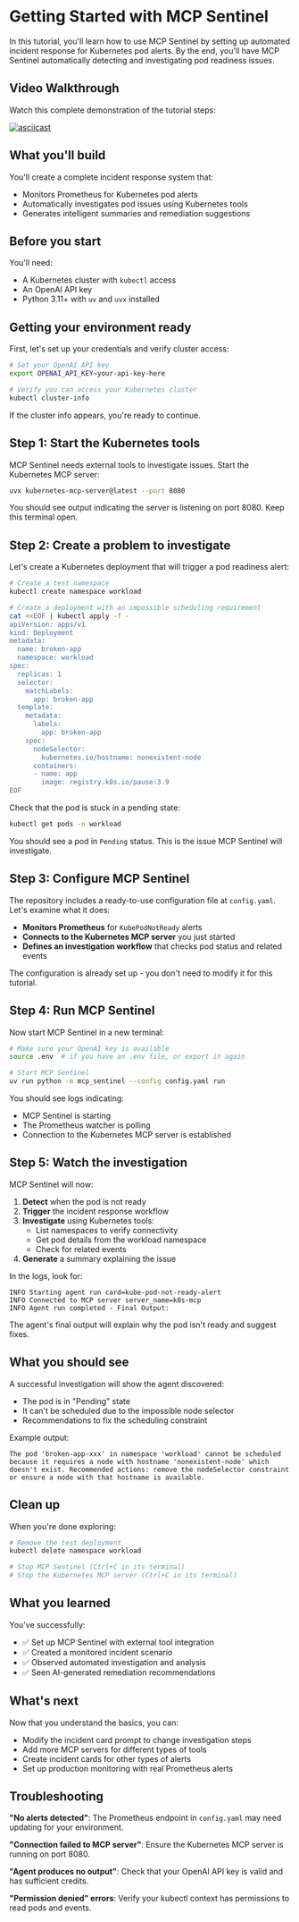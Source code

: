 # Getting Started with MCP Sentinel

In this tutorial, you'll learn how to use MCP Sentinel by setting up automated incident response for Kubernetes pod alerts. By the end, you'll have MCP Sentinel automatically detecting and investigating pod readiness issues.

## Video Walkthrough

Watch this complete demonstration of the tutorial steps:

[![asciicast](https://asciinema.org/a/746726.svg)](https://asciinema.org/a/746726)

## What you'll build

You'll create a complete incident response system that:
- Monitors Prometheus for Kubernetes pod alerts
- Automatically investigates pod issues using Kubernetes tools
- Generates intelligent summaries and remediation suggestions

## Before you start

You'll need:
- A Kubernetes cluster with `kubectl` access
- An OpenAI API key
- Python 3.11+ with `uv` and `uvx` installed

## Getting your environment ready

First, let's set up your credentials and verify cluster access:

```bash
# Set your OpenAI API key
export OPENAI_API_KEY=your-api-key-here

# Verify you can access your Kubernetes cluster
kubectl cluster-info
```

If the cluster info appears, you're ready to continue.

## Step 1: Start the Kubernetes tools

MCP Sentinel needs external tools to investigate issues. Start the Kubernetes MCP server:

```bash
uvx kubernetes-mcp-server@latest --port 8080
```

You should see output indicating the server is listening on port 8080. Keep this terminal open.

## Step 2: Create a problem to investigate

Let's create a Kubernetes deployment that will trigger a pod readiness alert:

```bash
# Create a test namespace
kubectl create namespace workload

# Create a deployment with an impossible scheduling requirement
cat <<EOF | kubectl apply -f -
apiVersion: apps/v1
kind: Deployment
metadata:
  name: broken-app
  namespace: workload
spec:
  replicas: 1
  selector:
    matchLabels:
      app: broken-app
  template:
    metadata:
      labels:
        app: broken-app
    spec:
      nodeSelector:
        kubernetes.io/hostname: nonexistent-node
      containers:
      - name: app
        image: registry.k8s.io/pause:3.9
EOF
```

Check that the pod is stuck in a pending state:

```bash
kubectl get pods -n workload
```

You should see a pod in `Pending` status. This is the issue MCP Sentinel will investigate.

## Step 3: Configure MCP Sentinel

The repository includes a ready-to-use configuration file at `config.yaml`. Let's examine what it does:

- **Monitors Prometheus** for `KubePodNotReady` alerts
- **Connects to the Kubernetes MCP server** you just started
- **Defines an investigation workflow** that checks pod status and related events

The configuration is already set up - you don't need to modify it for this tutorial.

## Step 4: Run MCP Sentinel

Now start MCP Sentinel in a new terminal:

```bash
# Make sure your OpenAI key is available
source .env  # if you have an .env file, or export it again

# Start MCP Sentinel
uv run python -m mcp_sentinel --config config.yaml run
```

You should see logs indicating:
- MCP Sentinel is starting
- The Prometheus watcher is polling
- Connection to the Kubernetes MCP server is established

## Step 5: Watch the investigation

MCP Sentinel will now:

1. **Detect** when the pod is not ready
2. **Trigger** the incident response workflow
3. **Investigate** using Kubernetes tools:
   - List namespaces to verify connectivity
   - Get pod details from the workload namespace
   - Check for related events
4. **Generate** a summary explaining the issue

In the logs, look for:

```
INFO Starting agent run card=kube-pod-not-ready-alert
INFO Connected to MCP server server_name=k8s-mcp
INFO Agent run completed - Final Output:
```

The agent's final output will explain why the pod isn't ready and suggest fixes.

## What you should see

A successful investigation will show the agent discovered:
- The pod is in "Pending" state
- It can't be scheduled due to the impossible node selector
- Recommendations to fix the scheduling constraint

Example output:
```
The pod 'broken-app-xxx' in namespace 'workload' cannot be scheduled
because it requires a node with hostname 'nonexistent-node' which
doesn't exist. Recommended actions: remove the nodeSelector constraint
or ensure a node with that hostname is available.
```

## Clean up

When you're done exploring:

```bash
# Remove the test deployment
kubectl delete namespace workload

# Stop MCP Sentinel (Ctrl+C in its terminal)
# Stop the Kubernetes MCP server (Ctrl+C in its terminal)
```

## What you learned

You've successfully:
- ✅ Set up MCP Sentinel with external tool integration
- ✅ Created a monitored incident scenario
- ✅ Observed automated investigation and analysis
- ✅ Seen AI-generated remediation recommendations

## What's next

Now that you understand the basics, you can:
- Modify the incident card prompt to change investigation steps
- Add more MCP servers for different types of tools
- Create incident cards for other types of alerts
- Set up production monitoring with real Prometheus alerts

## Troubleshooting

**"No alerts detected"**: The Prometheus endpoint in `config.yaml` may need updating for your environment.

**"Connection failed to MCP server"**: Ensure the Kubernetes MCP server is running on port 8080.

**"Agent produces no output"**: Check that your OpenAI API key is valid and has sufficient credits.

**"Permission denied" errors**: Verify your kubectl context has permissions to read pods and events.